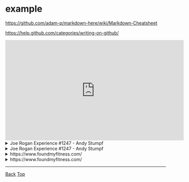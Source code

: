 # example

<link rel="stylesheet" href="https://use.fontawesome.com/releases/v5.7.2/css/all.css" integrity="sha384-fnmOCqbTlWIlj8LyTjo7mOUStjsKC4pOpQbqyi7RrhN7udi9RwhKkMHpvLbHG9Sr" crossorigin="anonymous">

https://github.com/adam-p/markdown-here/wiki/Markdown-Cheatsheet

https://help.github.com/categories/writing-on-github/

<div align="center">
	<iframe width="560" height="315" src="https://www.youtube.com/embed/bz1Masw5QDs" frameborder="0" allow="accelerometer; autoplay; encrypted-media; gyroscope; picture-in-picture" allowfullscreen></iframe>
</div>
<details>
	<summary>Joe Rogan Experience #1247 - Andy Stumpf</summary>
	<blockquote cite="https://www.youtube.com/watch?v=bz1Masw5QDs" style="padding-top:2px;padding-bottom:2px;">
		<div align="center">
	<iframe width="560" height="315" src="https://www.youtube.com/embed/bz1Masw5QDs" frameborder="0" allow="accelerometer; autoplay; encrypted-media; gyroscope; picture-in-picture" allowfullscreen></iframe>
</div>
	</blockquote>
</details>
<details>
	<summary>Joe Rogan Experience #1247 - Andy Stumpf</summary>
	<blockquote cite="https://www.youtube.com/watch?v=bz1Masw5QDs" style="padding-top:2px;padding-bottom:2px;">
		<div align="center">
	<iframe width="560" height="315" src="https://www.youtube.com/embed/bz1Masw5QDs" frameborder="0" allow="accelerometer; autoplay; encrypted-media; gyroscope; picture-in-picture" allowfullscreen></iframe>
</div>

<div align="center">

| Time                                                         | Note             |
| ------------------------------------------------------------ | ---------------- |
| [0m10s](https://www.youtube.com/watch?v=bz1Masw5QDs&t=0m10s) | a note           |
| [0m20s](https://www.youtube.com/watch?v=bz1Masw5QDs&t=0m20s) | another note     |
| [0m30s](https://www.youtube.com/watch?v=bz1Masw5QDs&t=0m30s) | yet another note |

</div>
	</blockquote>
</details>

<details>
	<summary>https://www.foundmyfitness.com/</summary>
	<blockquote cite="https://www.foundmyfitness.com/" style="padding-top:2px;padding-bottom:2px;">
		<section>
			<img src="https://www.foundmyfitness.com/favicon.ico" width="16" height="16">
			<i>www.foundmyfitness.com</i>
		</section>
		<section>
			<a href="https://www.foundmyfitness.com/">
				<b>FoundMyFitness</b>
			</a>
		</section>
		<section>
			Promoting strategies to increase healthspan, well-being, cognitive and physical performance through deeper understandings of nutrition, genetics, and cell biology.
		</section>
		<section>
			<img src="https://www.foundmyfitness.com/images/fmf-og-image.jpg">
		</section>
	</blockquote>
</details>

<details>
	<summary>https://www.foundmyfitness.com/</summary>
	<blockquote cite="https://www.foundmyfitness.com/" style="padding-top:2px;padding-bottom:2px;">
		<div align="center">
	<iframe width="852" height="315" src="https://www.foundmyfitness.com/" frameborder="0"></iframe>
</div>
	</blockquote>
</details>


---
[<i class="fas fa-arrow-circle-left"></i> Back](index.md)
<a href="#top"><i class="fas fa-asterisk"></i> Top</a>